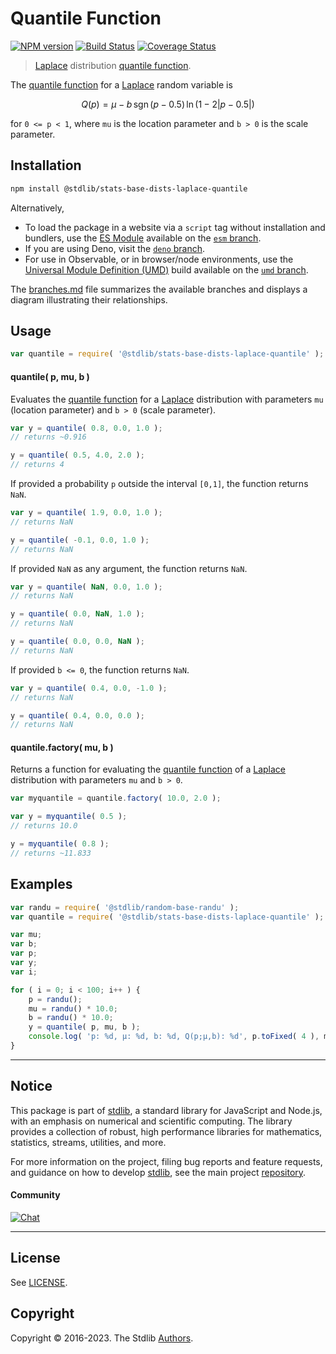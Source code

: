 <!--

@license Apache-2.0

Copyright (c) 2018 The Stdlib Authors.

Licensed under the Apache License, Version 2.0 (the "License");
you may not use this file except in compliance with the License.
You may obtain a copy of the License at

   http://www.apache.org/licenses/LICENSE-2.0

Unless required by applicable law or agreed to in writing, software
distributed under the License is distributed on an "AS IS" BASIS,
WITHOUT WARRANTIES OR CONDITIONS OF ANY KIND, either express or implied.
See the License for the specific language governing permissions and
limitations under the License.

-->

# Quantile Function

[![NPM version][npm-image]][npm-url] [![Build Status][test-image]][test-url] [![Coverage Status][coverage-image]][coverage-url] <!-- [![dependencies][dependencies-image]][dependencies-url] -->

> [Laplace][laplace-distribution] distribution [quantile function][quantile-function].

<section class="intro">

The [quantile function][quantile-function] for a [Laplace][laplace-distribution] random variable is

<!-- <equation class="equation" label="eq:laplace_quantile_function" align="center" raw="Q(p) = \mu - b\,\operatorname{sgn}(p-0.5)\,\ln(1 - 2|p-0.5|)" alt="Quantile function for a Laplace distribution."> -->

```math
Q(p) = \mu - b\,\operatorname{sgn}(p-0.5)\,\ln(1 - 2|p-0.5|)
```

<!-- <div class="equation" align="center" data-raw-text="Q(p) = \mu - b\,\operatorname{sgn}(p-0.5)\,\ln(1 - 2|p-0.5|)" data-equation="eq:laplace_quantile_function">
    <img src="https://cdn.jsdelivr.net/gh/stdlib-js/stdlib@51534079fef45e990850102147e8945fb023d1d0/lib/node_modules/@stdlib/stats/base/dists/laplace/quantile/docs/img/equation_laplace_quantile_function.svg" alt="Quantile function for a Laplace distribution.">
    <br>
</div> -->

<!-- </equation> -->

for `0 <= p < 1`, where `mu` is the location parameter and `b > 0` is the scale parameter.

</section>

<!-- /.intro -->

<section class="installation">

## Installation

```bash
npm install @stdlib/stats-base-dists-laplace-quantile
```

Alternatively,

-   To load the package in a website via a `script` tag without installation and bundlers, use the [ES Module][es-module] available on the [`esm` branch][esm-url].
-   If you are using Deno, visit the [`deno` branch][deno-url].
-   For use in Observable, or in browser/node environments, use the [Universal Module Definition (UMD)][umd] build available on the [`umd` branch][umd-url].

The [branches.md][branches-url] file summarizes the available branches and displays a diagram illustrating their relationships.

</section>

<section class="usage">

## Usage

```javascript
var quantile = require( '@stdlib/stats-base-dists-laplace-quantile' );
```

#### quantile( p, mu, b )

Evaluates the [quantile function][quantile-function] for a [Laplace][laplace-distribution] distribution with parameters `mu` (location parameter) and `b > 0` (scale parameter).

```javascript
var y = quantile( 0.8, 0.0, 1.0 );
// returns ~0.916

y = quantile( 0.5, 4.0, 2.0 );
// returns 4
```

If provided a probability `p` outside the interval `[0,1]`, the function returns `NaN`.

```javascript
var y = quantile( 1.9, 0.0, 1.0 );
// returns NaN

y = quantile( -0.1, 0.0, 1.0 );
// returns NaN
```

If provided `NaN` as any argument, the function returns `NaN`.

```javascript
var y = quantile( NaN, 0.0, 1.0 );
// returns NaN

y = quantile( 0.0, NaN, 1.0 );
// returns NaN

y = quantile( 0.0, 0.0, NaN );
// returns NaN
```

If provided `b <= 0`, the function returns `NaN`.

```javascript
var y = quantile( 0.4, 0.0, -1.0 );
// returns NaN

y = quantile( 0.4, 0.0, 0.0 );
// returns NaN
```

#### quantile.factory( mu, b )

Returns a function for evaluating the [quantile function][quantile-function] of a [Laplace][laplace-distribution] distribution with parameters `mu` and `b > 0`.

```javascript
var myquantile = quantile.factory( 10.0, 2.0 );

var y = myquantile( 0.5 );
// returns 10.0

y = myquantile( 0.8 );
// returns ~11.833
```

</section>

<!-- /.usage -->

<section class="examples">

## Examples

<!-- eslint no-undef: "error" -->

```javascript
var randu = require( '@stdlib/random-base-randu' );
var quantile = require( '@stdlib/stats-base-dists-laplace-quantile' );

var mu;
var b;
var p;
var y;
var i;

for ( i = 0; i < 100; i++ ) {
    p = randu();
    mu = randu() * 10.0;
    b = randu() * 10.0;
    y = quantile( p, mu, b );
    console.log( 'p: %d, µ: %d, b: %d, Q(p;µ,b): %d', p.toFixed( 4 ), mu.toFixed( 4 ), b.toFixed( 4 ), y.toFixed( 4 ) );
}
```

</section>

<!-- /.examples -->

<!-- Section for related `stdlib` packages. Do not manually edit this section, as it is automatically populated. -->

<section class="related">

</section>

<!-- /.related -->

<!-- Section for all links. Make sure to keep an empty line after the `section` element and another before the `/section` close. -->


<section class="main-repo" >

* * *

## Notice

This package is part of [stdlib][stdlib], a standard library for JavaScript and Node.js, with an emphasis on numerical and scientific computing. The library provides a collection of robust, high performance libraries for mathematics, statistics, streams, utilities, and more.

For more information on the project, filing bug reports and feature requests, and guidance on how to develop [stdlib][stdlib], see the main project [repository][stdlib].

#### Community

[![Chat][chat-image]][chat-url]

---

## License

See [LICENSE][stdlib-license].


## Copyright

Copyright &copy; 2016-2023. The Stdlib [Authors][stdlib-authors].

</section>

<!-- /.stdlib -->

<!-- Section for all links. Make sure to keep an empty line after the `section` element and another before the `/section` close. -->

<section class="links">

[npm-image]: http://img.shields.io/npm/v/@stdlib/stats-base-dists-laplace-quantile.svg
[npm-url]: https://npmjs.org/package/@stdlib/stats-base-dists-laplace-quantile

[test-image]: https://github.com/stdlib-js/stats-base-dists-laplace-quantile/actions/workflows/test.yml/badge.svg?branch=main
[test-url]: https://github.com/stdlib-js/stats-base-dists-laplace-quantile/actions/workflows/test.yml?query=branch:main

[coverage-image]: https://img.shields.io/codecov/c/github/stdlib-js/stats-base-dists-laplace-quantile/main.svg
[coverage-url]: https://codecov.io/github/stdlib-js/stats-base-dists-laplace-quantile?branch=main

<!--

[dependencies-image]: https://img.shields.io/david/stdlib-js/stats-base-dists-laplace-quantile.svg
[dependencies-url]: https://david-dm.org/stdlib-js/stats-base-dists-laplace-quantile/main

-->

[chat-image]: https://img.shields.io/gitter/room/stdlib-js/stdlib.svg
[chat-url]: https://app.gitter.im/#/room/#stdlib-js_stdlib:gitter.im

[stdlib]: https://github.com/stdlib-js/stdlib

[stdlib-authors]: https://github.com/stdlib-js/stdlib/graphs/contributors

[umd]: https://github.com/umdjs/umd
[es-module]: https://developer.mozilla.org/en-US/docs/Web/JavaScript/Guide/Modules

[deno-url]: https://github.com/stdlib-js/stats-base-dists-laplace-quantile/tree/deno
[umd-url]: https://github.com/stdlib-js/stats-base-dists-laplace-quantile/tree/umd
[esm-url]: https://github.com/stdlib-js/stats-base-dists-laplace-quantile/tree/esm
[branches-url]: https://github.com/stdlib-js/stats-base-dists-laplace-quantile/blob/main/branches.md

[stdlib-license]: https://raw.githubusercontent.com/stdlib-js/stats-base-dists-laplace-quantile/main/LICENSE

[laplace-distribution]: https://en.wikipedia.org/wiki/Laplace_distribution

[quantile-function]: https://en.wikipedia.org/wiki/Quantile_function

</section>

<!-- /.links -->
